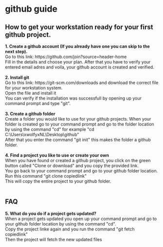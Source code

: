 # github guide

<h2>How to get your workstation ready for your first github project.</h2>
<b>1. Create a github account (If you already have one you can skip to the next step).<br /></b>
Go to this link: https://github.com/join?source=header-home<br />
Fill in the details and choose your plan. After that you have to verify your entered email adres and voila, your github account is created and verified.<br />
<br />
<b>2. Install git<br /></b>
Go to this link: https://git-scm.com/downloads and download the correct file for your workstation system.<br />
Open the file and install it<br />
You can verify if the installation was successfull by opening up your command prompt and type "git".<br />
<br />
<b>3. Create a github folder</b><br />
Create a folder you would like to use for your github projects.
When your folder is created go to your command prompt and go to the folder location by using the command "cd" for example "cd C:\Users\xwolfyxNL\Desktop\github"<br />
After that you enter the command "git init" this makes the folder a github folder.<br />
<br />
<b>4. Find a project you like to use or create your own</b><br />
When you have found or created a github project, you click on the green button called "Clone or download" and you copy the provided link.<br />
You go back to your command prompt and go to your github folder location.<br />
Run this command "git clone copiedlink"<br />
This will copy the entire project to your github folder.<br />
<br />

<h2> FAQ </h2>
<b>5. What do you do if a project gets updated?</b><br />
When a project gets updated you open up your command prompt and go to your github folder location by using the command "cd".<br />
Copy the project linke again and you run the command "git fetch copiedlink"<br />
Then the project will fetch the new updated files<br />
